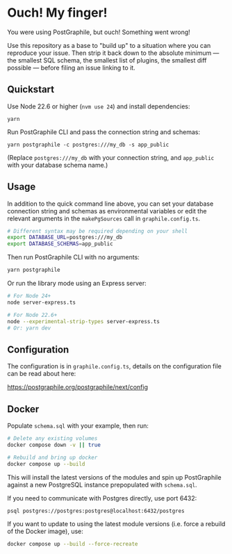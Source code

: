 # Ouch! My finger!

You were using PostGraphile, but ouch! Something went wrong!

Use this repository as a base to "build up" to a situation where you can
reproduce your issue. Then strip it back down to the absolute minimum &mdash;
the smallest SQL schema, the smallest list of plugins, the smallest diff
possible &mdash; before filing an issue linking to it.

## Quickstart

Use Node 22.6 or higher (`nvm use 24`) and install dependencies:

```
yarn
```

Run PostGraphile CLI and pass the connection string and schemas:

```
yarn postgraphile -c postgres:///my_db -s app_public
```

(Replace `postgres:///my_db` with your connection string, and `app_public` with
your database schema name.)

## Usage

In addition to the quick command line above, you can set your database
connection string and schemas as environmental variables or edit the relevant
arguments in the `makePgSources` call in `graphile.config.ts`.

```bash
# Different syntax may be required depending on your shell
export DATABASE_URL=postgres:///my_db
export DATABASE_SCHEMAS=app_public
```

Then run PostGraphile CLI with no arguments:

```bash
yarn postgraphile
```

Or run the library mode using an Express server:

```bash
# For Node 24+
node server-express.ts

# For Node 22.6+
node --experimental-strip-types server-express.ts
# Or: yarn dev
```

## Configuration

The configuration is in `graphile.config.ts`, details on the configuration file
can be read about here:

https://postgraphile.org/postgraphile/next/config

## Docker

Populate `schema.sql` with your example, then run:

```bash
# Delete any existing volumes
docker compose down -v || true

# Rebuild and bring up docker
docker compose up --build
```

This will install the latest versions of the modules and spin up PostGraphile
against a new PostgreSQL instance prepopulated with `schema.sql`.

If you need to communicate with Postgres directly, use port 6432:

```bash
psql postgres://postgres:postgres@localhost:6432/postgres
```

If you want to update to using the latest module versions (i.e. force a rebuild
of the Docker image), use:

```bash
docker compose up --build --force-recreate
```
